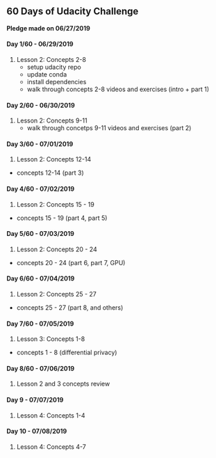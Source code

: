 ## 60 Days of Udacity Challenge

**Pledge made on 06/27/2019**

#### Day 1/60 - 06/29/2019
1. Lesson 2: Concepts 2-8
    - setup udacity repo
    - update conda
    - install dependencies
    - walk through concepts 2-8 videos and exercises (intro + part 1)


#### Day 2/60 - 06/30/2019
1. Lesson 2: Concepts 9-11
    - walk through concetps 9-11 videos and exercises (part 2)


#### Day 3/60 - 07/01/2019
1. Lesson 2: Concepts 12-14
- concepts 12-14 (part 3)


#### Day 4/60 - 07/02/2019
1. Lesson 2: Concepts 15 - 19
- concepts 15 - 19 (part 4, part 5)


#### Day 5/60 - 07/03/2019
1. Lesson 2: Concepts 20 - 24
- concepts 20 - 24 (part 6, part 7, GPU)


#### Day 6/60 - 07/04/2019
1. Lesson 2: Concepts 25 - 27
- concepts 25 - 27 (part 8, and others)


#### Day 7/60 - 07/05/2019
1. Lesson 3: Concepts 1-8
- concepts 1 - 8 (differential privacy)


#### Day 8/60 - 07/06/2019
1. Lesson 2 and 3 concepts review


#### Day 9 - 07/07/2019
1. Lesson 4: Concepts 1-4


#### Day 10 - 07/08/2019
1. Lesson 4: Concepts 4-7



